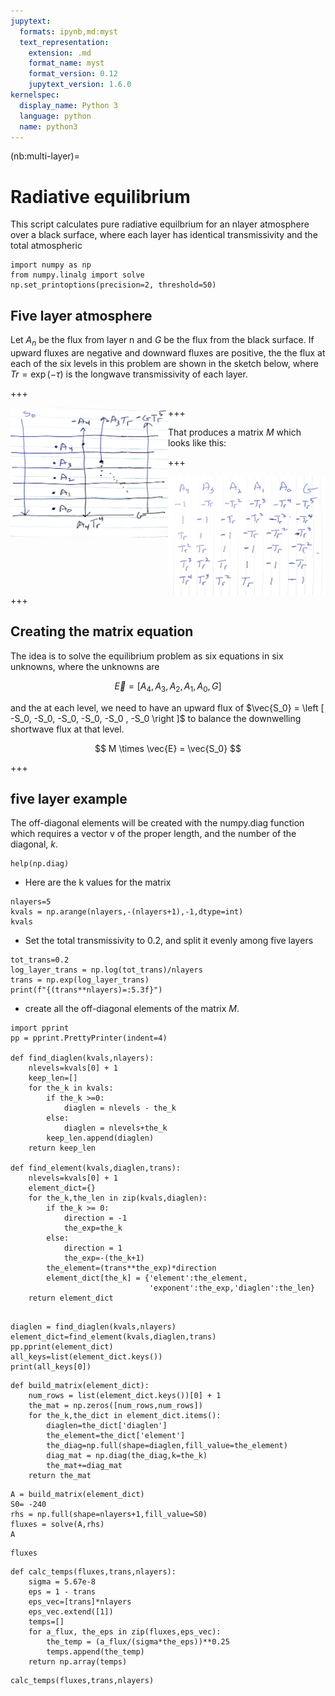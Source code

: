 ```yaml
---
jupytext:
  formats: ipynb,md:myst
  text_representation:
    extension: .md
    format_name: myst
    format_version: 0.12
    jupytext_version: 1.6.0
kernelspec:
  display_name: Python 3
  language: python
  name: python3
---
```


(nb:multi-layer)=
# Radiative equilibrium

This script calculates pure radiative equilbrium for an nlayer atmosphere over a black surface, where
each layer has identical transmissivity and the total atmospheric 

```{code-cell} ipython3
import numpy as np
from numpy.linalg import solve
np.set_printoptions(precision=2, threshold=50)
```

## Five layer atmosphere

Let $A_n$ be the flux from layer n and $G$ be the flux from the black surface.  If upward fluxes are
negative and downward fluxes are positive, the the flux at each of the six levels in this problem
are shown in the sketch below, where $Tr = \exp(-\tau)$ is the longwave transmissivity of each layer.

+++

<img src="five_layer_sketch.jpg" width="50%" align="left" >

+++

That produces a matrix $M$ which looks like this:

+++

<img src="equil_fivelayer.jpg" width="50%" align="left" >

+++

## Creating the matrix equation

The idea is to solve the equilibrium problem as six equations in six unknowns,
where the unknowns are 

$$\vec{E} = \left [A_4, A_3, A_2, A_1, A_0, G \right ]$$

and the at each level, we need to have an upward flux of
$\vec{S_0} = \left [ -S_0, -S_0, -S_0, -S_0, -S_0 , -S_0 \right ]$ to balance
the downwelling shortwave flux at that level.

$$
M \times \vec{E} = \vec{S_0}
$$

+++

## five layer example

The off-diagonal elements will be created with the numpy.diag function which
requires a vector v of the proper length, and the number of the diagonal, $k$.

```{code-cell} ipython3
help(np.diag)
```

* Here are the k values for the matrix

```{code-cell} ipython3
nlayers=5
kvals = np.arange(nlayers,-(nlayers+1),-1,dtype=int)
kvals
```

* Set the total transmissivity to 0.2, and split it evenly among five layers

```{code-cell} ipython3
tot_trans=0.2
log_layer_trans = np.log(tot_trans)/nlayers
trans = np.exp(log_layer_trans)
print(f"{(trans**nlayers)=:5.3f}")
```

* create all the off-diagonal elements of the matrix $M$.

```{code-cell} ipython3
import pprint
pp = pprint.PrettyPrinter(indent=4)

def find_diaglen(kvals,nlayers):
    nlevels=kvals[0] + 1
    keep_len=[]
    for the_k in kvals:
        if the_k >=0:
            diaglen = nlevels - the_k
        else:
            diaglen = nlevels+the_k
        keep_len.append(diaglen)
    return keep_len

def find_element(kvals,diaglen,trans):
    nlevels=kvals[0] + 1
    element_dict={}
    for the_k,the_len in zip(kvals,diaglen):
        if the_k >= 0:
            direction = -1
            the_exp=the_k
        else:
            direction = 1
            the_exp=-(the_k+1)
        the_element=(trans**the_exp)*direction
        element_dict[the_k] = {'element':the_element,
                               'exponent':the_exp,'diaglen':the_len}
    return element_dict
            
```

```{code-cell} ipython3
diaglen = find_diaglen(kvals,nlayers)
element_dict=find_element(kvals,diaglen,trans)
pp.pprint(element_dict)
all_keys=list(element_dict.keys())
print(all_keys[0])
```

```{code-cell} ipython3
def build_matrix(element_dict):
    num_rows = list(element_dict.keys())[0] + 1
    the_mat = np.zeros([num_rows,num_rows])
    for the_k,the_dict in element_dict.items():
        diaglen=the_dict['diaglen']
        the_element=the_dict['element']
        the_diag=np.full(shape=diaglen,fill_value=the_element)
        diag_mat = np.diag(the_diag,k=the_k)
        the_mat+=diag_mat
    return the_mat
```

```{code-cell} ipython3
A = build_matrix(element_dict)
S0= -240
rhs = np.full(shape=nlayers+1,fill_value=S0)
fluxes = solve(A,rhs)
A
```

```{code-cell} ipython3
fluxes
```

```{code-cell} ipython3
def calc_temps(fluxes,trans,nlayers):
    sigma = 5.67e-8
    eps = 1 - trans
    eps_vec=[trans]*nlayers
    eps_vec.extend([1])
    temps=[]
    for a_flux, the_eps in zip(fluxes,eps_vec):
        the_temp = (a_flux/(sigma*the_eps))**0.25
        temps.append(the_temp)
    return np.array(temps)
```

```{code-cell} ipython3
calc_temps(fluxes,trans,nlayers)
```
